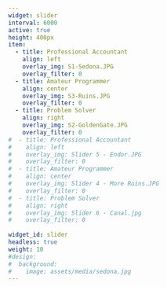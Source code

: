 ```yaml
---
widget: slider
interval: 6000
active: true
height: 400px
item:
  - title: Professional Accountant
    align: left
    overlay_img: S1-Sedona.JPG
    overlay_filter: 0
  - title: Amateur Programmer
    align: center
    overlay_img: S3-Ruins.JPG
    overlay_filter: 0
  - title: Problem Solver
    align: right
    overlay_img: S2-GoldenGate.JPG
    overlay_filter: 0
#  - title: Professional Accountant
#    align: left
#    overlay_img: Slider 5 - Endor.JPG
#    overlay_filter: 0
#  - title: Amateur Programmer
#    align: center
#    overlay_img: Slider 4 - More Ruins.JPG
#    overlay_filter: 0
#  - title: Problem Solver
#    align: right
#    overlay_img: Slider 6 - Canal.jpg
#    overlay_filter: 0
    
widget_id: slider
headless: true
weight: 10
#design:
#  background:
#    image: assets/media/sedona.jpg
---
```

